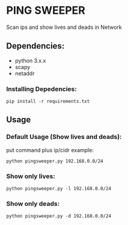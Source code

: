 # PING SWEEPER
Scan ips and show lives and deads in Network
## Dependencies:
- python 3.x.x
- scapy
- netaddr
### Installing Depedencies:
```
pip install -r requirements.txt
```
## Usage
### Default Usage (Show lives and deads):
put command plus ip/cidr example:
```
python pingsweeper.py 192.168.0.0/24
```
### Show only lives:
```
python pingsweeper.py -l 192.168.0.0/24
```
### Show only deads: 
```
python pingsweeper.py -d 192.168.0.0/24
```
